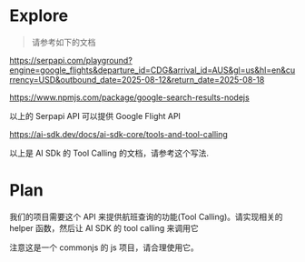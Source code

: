 # Explore

> 请参考如下的文档

https://serpapi.com/playground?engine=google_flights&departure_id=CDG&arrival_id=AUS&gl=us&hl=en&currency=USD&outbound_date=2025-08-12&return_date=2025-08-18

https://www.npmjs.com/package/google-search-results-nodejs

以上的 Serpapi API 可以提供 Google Flight API

https://ai-sdk.dev/docs/ai-sdk-core/tools-and-tool-calling

以上是 AI SDk 的 Tool Calling 的文档，请参考这个写法.

# Plan

我们的项目需要这个 API 来提供航班查询的功能(Tool Calling)。请实现相关的 helper 函数，然后让 AI SDK 的 tool calling 来调用它

注意这是一个 commonjs 的 js 项目，请合理使用它。
